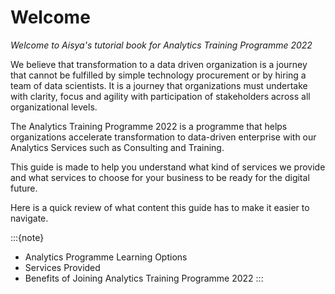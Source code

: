 # Welcome

*Welcome to Aisya's tutorial book for Analytics Training Programme 2022*

We believe that transformation to a data driven organization is a journey that cannot be fulfilled by simple technology procurement or by hiring a team of data scientists. It is a journey that organizations must undertake with clarity, focus and agility with participation of stakeholders across all organizational levels.

The Analytics Training Programme 2022 is a programme that helps organizations accelerate transformation to data-driven enterprise with our Analytics Services such as Consulting and Training.

This guide is made to help you understand what kind of services we provide and what services to choose for your business to be ready for the digital future.

Here is a quick review of what content this guide has to make it easier to navigate.

:::{note} 
* Analytics Programme Learning Options
* Services Provided
* Benefits of Joining Analytics Training Programme 2022
:::
